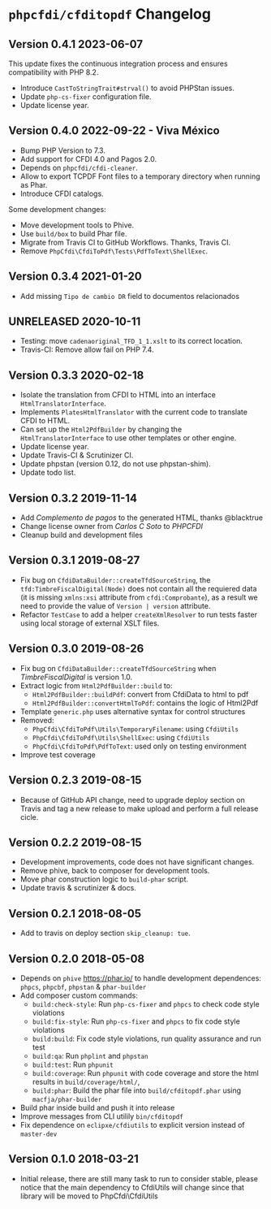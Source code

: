 # `phpcfdi/cfditopdf` Changelog

## Version 0.4.1 2023-06-07

This update fixes the continuous integration process and ensures compatibility with PHP 8.2.

- Introduce `CastToStringTrait#strval()` to avoid PHPStan issues.
- Update `php-cs-fixer` configuration file.
- Update license year.

## Version 0.4.0 2022-09-22 - Viva México

- Bump PHP Version to 7.3.
- Add support for CFDI 4.0 and Pagos 2.0.
- Depends on `phpcfdi/cfdi-cleaner`.
- Allow to export TCPDF Font files to a temporary directory when running as Phar.
- Introduce CFDI catalogs.

Some development changes:

- Move development tools to Phive.
- Use `build/box` to build Phar file.
- Migrate from Travis CI to GitHub Workflows. Thanks, Travis CI.
- Remove `PhpCfdi\CfdiToPdf\Tests\PdfToText\ShellExec`.

## Version 0.3.4 2021-01-20

- Add missing `Tipo de cambio DR` field to documentos relacionados

## UNRELEASED 2020-10-11

- Testing: move `cadenaoriginal_TFD_1_1.xslt` to its correct location.
- Travis-CI: Remove allow fail on PHP 7.4.

## Version 0.3.3 2020-02-18

- Isolate the translation from CFDI to HTML into an interface `HtmlTranslatorInterface`.
- Implements `PlatesHtmlTranslator` with the current code to translate CFDI to HTML.
- Can set up the `Html2PdfBuilder` by changing the `HtmlTranslatorInterface` to use other  templates or other engine.
- Update license year.
- Update Travis-CI & Scrutinizer CI.
- Update phpstan (version 0.12, do not use phpstan-shim).
- Update todo list.

## Version 0.3.2 2019-11-14

- Add *Complemento de pagos* to the generated HTML, thanks @blacktrue
- Change license owner from *Carlos C Soto* to *PHPCFDI*
- Cleanup build and development files

## Version 0.3.1 2019-08-27

- Fix bug on `CfdiDataBuilder::createTfdSourceString`, the `tfd:TimbreFiscalDigital(Node)` does not contain
  all the requiered data (it is missing `xmlns:xsi` attribute from `cfdi:Comprobante`), as a result we need
  to provide the value of `Version | version` attribute.
- Refactor `TestCase` to add a helper `createXmlResolver` to run tests faster using local storage of external
  XSLT files.

## Version 0.3.0 2019-08-26

- Fix bug on `CfdiDataBuilder::createTfdSourceString` when *TimbreFiscalDigital* is version 1.0.
- Extract logic from `Html2PdfBuilder::build` to:
    - `Html2PdfBuilder::buildPdf`: convert from CfdiData to html to pdf
    - `Html2PdfBuilder::convertHtmlToPdf`: contains the logic of Html2Pdf
- Template `generic.php` uses alternative syntax for control structures
- Removed:
    - `PhpCfdi\CfdiToPdf\Utils\TemporaryFilename`: using `CfdiUtils`
    - `PhpCfdi\CfdiToPdf\Utils\ShellExec`: using `CfdiUtils`
    - `PhpCfdi\CfdiToPdf\PdfToText`: used only on testing environment
- Improve test coverage

## Version 0.2.3 2019-08-15

- Because of GitHub API change, need to upgrade deploy section on Travis and tag a new release
  to make upload and perform a full release cicle.

## Version 0.2.2 2019-08-15

- Development improvements, code does not have significant changes.
- Remove phive, back to composer for development tools.
- Move phar construction logic to `build-phar` script.
- Update travis & scrutinizer & docs.

## Version 0.2.1 2018-08-05

- Add to travis on deploy section `skip_cleanup: tue`.

## Version 0.2.0 2018-05-08

- Depends on `phive` https://phar.io/ to handle development dependences:
  `phpcs`, `phpcbf`, `phpstan` & `phar-builder`
- Add composer custom commands:
    - `build:check-style`: Run `php-cs-fixer` and `phpcs` to check code style violations
    - `build:fix-style`: Run `php-cs-fixer` and `phpcs` to fix code style violations
    - `build:build`: Fix code style violations, run quality assurance and run test
    - `build:qa`: Run `phplint` and `phpstan`
    - `build:test`: Run `phpunit`
    - `build:coverage`: Run `phpunit` with code coverage and store the html results in `build/coverage/html/`,
    - `build:phar`: Build the phar file into `build/cfditopdf.phar` using `macfja/phar-builder`
- Build phar inside build and push it into release
- Improve messages from CLI utilily `bin/cfditopdf`
- Fix dependence on `eclipxe/cfdiutils` to explicit version instead of `master-dev`

## Version 0.1.0 2018-03-21

- Initial release, there are still many task to run to consider stable, please notice that the main dependency
  to CfdiUtils will change since that library will be moved to PhpCfdi\CfdiUtils
